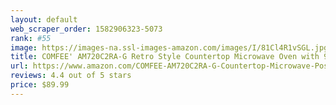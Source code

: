 ```yaml
---
layout: default 
﻿web_scraper_order: 1582906323-5073
rank: #55
image: https://images-na.ssl-images-amazon.com/images/I/81Cl4R1vSGL.jpg
title: COMFEE' AM720C2RA-G Retro Style Countertop Microwave Oven with 9 Auto Menus Position…
url: https://www.amazon.com/COMFEE-AM720C2RA-G-Countertop-Microwave-Position-Memory/dp/B07RC41J1W/ref=zg_mw_appliances_55?_encoding=UTF8&psc=1&refRID=S62GX33RNB85DCMRPD2E
reviews: 4.4 out of 5 stars
price: $89.99 
---
```

